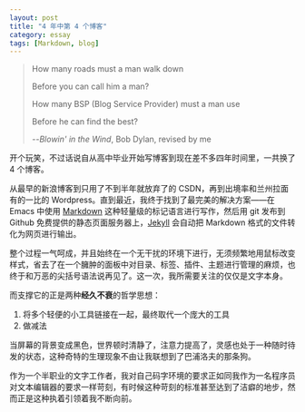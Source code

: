 ```yaml
---
layout: post
title: "4 年中第 4 个博客"
category: essay
tags: [Markdown, blog]
---
```



> How many roads must a man walk down
>
> Before you can call him a man?
>
> How many BSP (Blog Service Provider) must a man use
>
> Before he can find the best?
>
> --*Blowin' in the Wind*, Bob Dylan, revised by me 


开个玩笑，不过话说自从高中毕业开始写博客到现在差不多四年时间里，一共换了 4 个博客。


从最早的新浪博客到只用了不到半年就放弃了的 CSDN，再到出境率和兰州拉面有的一比的 Wordpress。直到最近，我终于找到了最完美的解决方案——在 Emacs 中使用 [Markdown](http://daringfireball.net/projects/markdown/) 这种轻量级的标记语言进行写作，然后用 git 发布到 Github 免费提供的静态页面服务器上，[Jekyll](https://github.com/mojombo/jekyll) 会自动把 Markdown 格式的文件转化为网页进行输出。


整个过程一气呵成，并且始终在一个无干扰的环境下进行，无须频繁地用鼠标改变样式，省去了在一个臃肿的面板中对目录、标签、插件、主题进行管理的麻烦，也终于和万恶的尖括号语法说再见了。这一次，我所需要关注的仅仅是文字本身。


而支撑它的正是两种**经久不衰**的哲学思想：


1. 将多个轻便的小工具链接在一起，最终取代一个庞大的工具
2. 做减法


当屏幕的背景变成黑色，世界顿时清静了，注意力提高了，灵感也处于一种随时待发的状态，这种奇特的生理现象不由让我联想到了巴浦洛夫的那条狗。


作为一个半职业的文字工作者，我对自己码字环境的要求正如同我作为一名程序员对文本编辑器的要求一样苛刻，有时候这种苛刻的标准甚至达到了洁癖的地步，然而正是这种执着引领着我不断向前。


